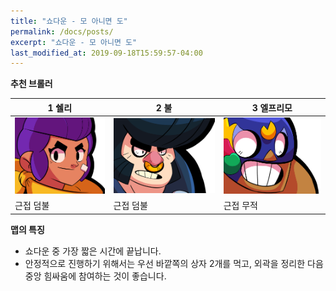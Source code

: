 ```yaml
---
title: "쇼다운 - 모 아니면 도"
permalink: /docs/posts/
excerpt: "쇼다운 - 모 아니면 도"
last_modified_at: 2019-09-18T15:59:57-04:00
---
```


**추천 브롤러**

| 1 쉘리    | 2 불      | 3 엘프리모 |
| --------  | --------- | --------- |   
| ![shelly](../assets/images/shelly.png) | ![bull](../assets/images/bull.png) | ![primo](../assets/images/primo.png) |
| 근접 덤불  | 근접 덤불 | 근접 무적 |

**맵의 특징**

* 쇼다운 중 가장 짧은 시간에 끝납니다.
* 안정적으로 진행하기 위해서는 우선 바깥쪽의 상자 2개를 먹고, 외곽을 정리한 다음 중앙 힘싸움에 참여하는 것이 좋습니다.
